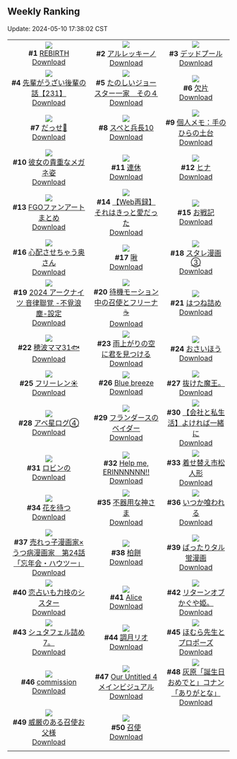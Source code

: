 ## Weekly Ranking
Update: 2024-05-10 17:38:02 CST

|      |      |      |
| :----: | :----: | :----: |
| ![](https://i.pixiv.re/c/240x480/img-master/img/2024/05/04/00/00/22/118402256_p0_master1200.jpg)<br>**#1** [REBIRTH](https://www.pixiv.net/artworks/118402256)<br>[Download](https://i.pixiv.re/img-original/img/2024/05/04/00/00/22/118402256_p0.png) | ![](https://i.pixiv.re/c/240x480/img-master/img/2024/05/04/00/00/28/118402302_p0_master1200.jpg)<br>**#2** [アルレッキーノ](https://www.pixiv.net/artworks/118402302)<br>[Download](https://i.pixiv.re/img-original/img/2024/05/04/00/00/28/118402302_p0.png) | ![](https://i.pixiv.re/c/240x480/img-master/img/2024/05/04/00/21/09/118403407_p0_master1200.jpg)<br>**#3** [デッドプール](https://www.pixiv.net/artworks/118403407)<br>[Download](https://i.pixiv.re/img-original/img/2024/05/04/00/21/09/118403407_p0.jpg) |
| ![](https://i.pixiv.re/c/240x480/img-master/img/2024/05/03/19/16/02/118392452_p0_master1200.jpg)<br>**#4** [先輩がうざい後輩の話【231】](https://www.pixiv.net/artworks/118392452)<br>[Download](https://i.pixiv.re/img-original/img/2024/05/03/19/16/02/118392452_p0.png) | ![](https://i.pixiv.re/c/240x480/img-master/img/2024/05/04/16/54/05/118421421_p0_master1200.jpg)<br>**#5** [たのしいジョースター一家　その４](https://www.pixiv.net/artworks/118421421)<br>[Download](https://i.pixiv.re/img-original/img/2024/05/04/16/54/05/118421421_p0.png) | ![](https://i.pixiv.re/c/240x480/img-master/img/2024/05/05/00/00/31/118435175_p0_master1200.jpg)<br>**#6** [欠片](https://www.pixiv.net/artworks/118435175)<br>[Download](https://i.pixiv.re/img-original/img/2024/05/05/00/00/31/118435175_p0.jpg) |
| ![](https://i.pixiv.re/c/240x480/img-master/img/2024/05/04/18/25/26/118423802_p0_master1200.jpg)<br>**#7** [だっせ💖](https://www.pixiv.net/artworks/118423802)<br>[Download](https://i.pixiv.re/img-original/img/2024/05/04/18/25/26/118423802_p0.jpg) | ![](https://i.pixiv.re/c/240x480/img-master/img/2024/05/04/00/04/02/118402698_p0_master1200.jpg)<br>**#8** [スペと兵長10](https://www.pixiv.net/artworks/118402698)<br>[Download](https://i.pixiv.re/img-original/img/2024/05/04/00/04/02/118402698_p0.png) | ![](https://i.pixiv.re/c/240x480/img-master/img/2024/05/04/06/00/12/118409364_p0_master1200.jpg)<br>**#9** [個人メモ：手のひらの土台](https://www.pixiv.net/artworks/118409364)<br>[Download](https://i.pixiv.re/img-original/img/2024/05/04/06/00/12/118409364_p0.jpg) |
| ![](https://i.pixiv.re/c/240x480/img-master/img/2024/05/04/21/30/18/118429557_p0_master1200.jpg)<br>**#10** [彼女の貴重なメガネ姿](https://www.pixiv.net/artworks/118429557)<br>[Download](https://i.pixiv.re/img-original/img/2024/05/04/21/30/18/118429557_p0.jpg) | ![](https://i.pixiv.re/c/240x480/img-master/img/2024/05/03/07/30/01/118377945_p0_master1200.jpg)<br>**#11** [連休](https://www.pixiv.net/artworks/118377945)<br>[Download](https://i.pixiv.re/img-original/img/2024/05/03/07/30/01/118377945_p0.jpg) | ![](https://i.pixiv.re/c/240x480/img-master/img/2024/05/03/00/00/07/118370203_p0_master1200.jpg)<br>**#12** [ヒナ](https://www.pixiv.net/artworks/118370203)<br>[Download](https://i.pixiv.re/img-original/img/2024/05/03/00/00/07/118370203_p0.jpg) |
| ![](https://i.pixiv.re/c/240x480/img-master/img/2024/05/03/17/00/21/118388876_p0_master1200.jpg)<br>**#13** [FGOファンアートまとめ](https://www.pixiv.net/artworks/118388876)<br>[Download](https://i.pixiv.re/img-original/img/2024/05/03/17/00/21/118388876_p0.jpg) | ![](https://i.pixiv.re/c/240x480/img-master/img/2024/05/04/21/43/49/118430015_p0_master1200.jpg)<br>**#14** [【Web再録】それはきっと愛だった](https://www.pixiv.net/artworks/118430015)<br>[Download](https://i.pixiv.re/img-original/img/2024/05/04/21/43/49/118430015_p0.jpg) | ![](https://i.pixiv.re/c/240x480/img-master/img/2024/05/05/00/15/28/118436068_p0_master1200.jpg)<br>**#15** [お戦記](https://www.pixiv.net/artworks/118436068)<br>[Download](https://i.pixiv.re/img-original/img/2024/05/05/00/15/28/118436068_p0.png) |
| ![](https://i.pixiv.re/c/240x480/img-master/img/2024/05/04/00/04/07/118402707_p0_master1200.jpg)<br>**#16** [心配させちゃう奥さん](https://www.pixiv.net/artworks/118402707)<br>[Download](https://i.pixiv.re/img-original/img/2024/05/04/00/04/07/118402707_p0.jpg) | ![](https://i.pixiv.re/c/240x480/img-master/img/2024/05/04/02/39/08/118406810_p0_master1200.jpg)<br>**#17** [啾](https://www.pixiv.net/artworks/118406810)<br>[Download](https://i.pixiv.re/img-original/img/2024/05/04/02/39/08/118406810_p0.jpg) | ![](https://i.pixiv.re/c/240x480/img-master/img/2024/05/04/10/00/26/118412915_p0_master1200.jpg)<br>**#18** [スタレ漫画③](https://www.pixiv.net/artworks/118412915)<br>[Download](https://i.pixiv.re/img-original/img/2024/05/04/10/00/26/118412915_p0.jpg) |
| ![](https://i.pixiv.re/c/240x480/img-master/img/2024/05/03/16/10/48/118387838_p0_master1200.jpg)<br>**#19** [2024 アークナイツ 音律聯覚 -不覓浪塵-設定](https://www.pixiv.net/artworks/118387838)<br>[Download](https://i.pixiv.re/img-original/img/2024/05/03/16/10/48/118387838_p0.jpg) | ![](https://i.pixiv.re/c/240x480/img-master/img/2024/05/03/01/05/51/118372569_p0_master1200.jpg)<br>**#20** [待機モーション中の召使とフリーナ☕️](https://www.pixiv.net/artworks/118372569)<br>[Download](https://i.pixiv.re/img-original/img/2024/05/03/01/05/51/118372569_p0.jpg) | ![](https://i.pixiv.re/c/240x480/img-master/img/2024/05/04/00/02/32/118402607_p0_master1200.jpg)<br>**#21** [はつね詰め](https://www.pixiv.net/artworks/118402607)<br>[Download](https://i.pixiv.re/img-original/img/2024/05/04/00/02/32/118402607_p0.jpg) |
| ![](https://i.pixiv.re/c/240x480/img-master/img/2024/05/05/21/50/08/118464663_p0_master1200.jpg)<br>**#22** [穂波ママ31🐟](https://www.pixiv.net/artworks/118464663)<br>[Download](https://i.pixiv.re/img-original/img/2024/05/05/21/50/08/118464663_p0.jpg) | ![](https://i.pixiv.re/c/240x480/img-master/img/2024/05/04/22/32/27/118431843_p0_master1200.jpg)<br>**#23** [雨上がりの空に君を見つける](https://www.pixiv.net/artworks/118431843)<br>[Download](https://i.pixiv.re/img-original/img/2024/05/04/22/32/27/118431843_p0.jpg) | ![](https://i.pixiv.re/c/240x480/img-master/img/2024/05/04/21/47/12/118430136_p0_master1200.jpg)<br>**#24** [おさいほう](https://www.pixiv.net/artworks/118430136)<br>[Download](https://i.pixiv.re/img-original/img/2024/05/04/21/47/12/118430136_p0.jpg) |
| ![](https://i.pixiv.re/c/240x480/img-master/img/2024/05/04/00/00/42/118402371_p0_master1200.jpg)<br>**#25** [フリーレン☀️](https://www.pixiv.net/artworks/118402371)<br>[Download](https://i.pixiv.re/img-original/img/2024/05/04/00/00/42/118402371_p0.png) | ![](https://i.pixiv.re/c/240x480/img-master/img/2024/05/03/00/03/07/118370585_p0_master1200.jpg)<br>**#26** [Blue breeze](https://www.pixiv.net/artworks/118370585)<br>[Download](https://i.pixiv.re/img-original/img/2024/05/03/00/03/07/118370585_p0.jpg) | ![](https://i.pixiv.re/c/240x480/img-master/img/2024/05/04/16/38/28/118408068_p0_master1200.jpg)<br>**#27** [抜けた魔王。](https://www.pixiv.net/artworks/118408068)<br>[Download](https://i.pixiv.re/img-original/img/2024/05/04/16/38/28/118408068_p0.jpg) |
| ![](https://i.pixiv.re/c/240x480/img-master/img/2024/05/04/14/41/08/118418690_p0_master1200.jpg)<br>**#28** [アベ星ログ④](https://www.pixiv.net/artworks/118418690)<br>[Download](https://i.pixiv.re/img-original/img/2024/05/04/14/41/08/118418690_p0.jpg) | ![](https://i.pixiv.re/c/240x480/img-master/img/2024/05/04/01/31/25/118405455_p0_master1200.jpg)<br>**#29** [フランダースのベイダー](https://www.pixiv.net/artworks/118405455)<br>[Download](https://i.pixiv.re/img-original/img/2024/05/04/01/31/25/118405455_p0.png) | ![](https://i.pixiv.re/c/240x480/img-master/img/2024/05/03/12/00/15/118382547_p0_master1200.jpg)<br>**#30** [【会社と私生活】よければ一緒に](https://www.pixiv.net/artworks/118382547)<br>[Download](https://i.pixiv.re/img-original/img/2024/05/03/12/00/15/118382547_p0.jpg) |
| ![](https://i.pixiv.re/c/240x480/img-master/img/2024/05/03/00/34/44/118371756_p0_master1200.jpg)<br>**#31** [ロビンの](https://www.pixiv.net/artworks/118371756)<br>[Download](https://i.pixiv.re/img-original/img/2024/05/03/00/34/44/118371756_p0.jpg) | ![](https://i.pixiv.re/c/240x480/img-master/img/2024/05/05/18/27/12/118457726_p0_master1200.jpg)<br>**#32** [Help me, ERINNNNNN!!](https://www.pixiv.net/artworks/118457726)<br>[Download](https://i.pixiv.re/img-original/img/2024/05/05/18/27/12/118457726_p0.png) | ![](https://i.pixiv.re/c/240x480/img-master/img/2024/05/05/14/53/48/118452120_p0_master1200.jpg)<br>**#33** [着せ替え市松人形](https://www.pixiv.net/artworks/118452120)<br>[Download](https://i.pixiv.re/img-original/img/2024/05/05/14/53/48/118452120_p0.jpg) |
| ![](https://i.pixiv.re/c/240x480/img-master/img/2024/05/04/21/40/05/118429901_p0_master1200.jpg)<br>**#34** [花を待つ](https://www.pixiv.net/artworks/118429901)<br>[Download](https://i.pixiv.re/img-original/img/2024/05/04/21/40/05/118429901_p0.jpg) | ![](https://i.pixiv.re/c/240x480/img-master/img/2024/05/04/16/35/10/118421036_p0_master1200.jpg)<br>**#35** [不器用な神さま](https://www.pixiv.net/artworks/118421036)<br>[Download](https://i.pixiv.re/img-original/img/2024/05/04/16/35/10/118421036_p0.jpg) | ![](https://i.pixiv.re/c/240x480/img-master/img/2024/05/03/07/21/20/118377847_p0_master1200.jpg)<br>**#36** [いつか喰われる](https://www.pixiv.net/artworks/118377847)<br>[Download](https://i.pixiv.re/img-original/img/2024/05/03/07/21/20/118377847_p0.jpg) |
| ![](https://i.pixiv.re/c/240x480/img-master/img/2024/05/04/13/35/06/118417307_p0_master1200.jpg)<br>**#37** [売れっ子漫画家×うつ病漫画家　第24話「忘年会・ハウツー」](https://www.pixiv.net/artworks/118417307)<br>[Download](https://i.pixiv.re/img-original/img/2024/05/04/13/35/06/118417307_p0.jpg) | ![](https://i.pixiv.re/c/240x480/img-master/img/2024/05/05/21/11/12/118463246_p0_master1200.jpg)<br>**#38** [柏餅](https://www.pixiv.net/artworks/118463246)<br>[Download](https://i.pixiv.re/img-original/img/2024/05/05/21/11/12/118463246_p0.png) | ![](https://i.pixiv.re/c/240x480/img-master/img/2024/05/04/20/17/27/118427081_p0_master1200.jpg)<br>**#39** [ばったりタル蛍漫画](https://www.pixiv.net/artworks/118427081)<br>[Download](https://i.pixiv.re/img-original/img/2024/05/04/20/17/27/118427081_p0.png) |
| ![](https://i.pixiv.re/c/240x480/img-master/img/2024/05/05/21/32/01/118464021_p0_master1200.jpg)<br>**#40** [恋占いも力技のシスター](https://www.pixiv.net/artworks/118464021)<br>[Download](https://i.pixiv.re/img-original/img/2024/05/05/21/32/01/118464021_p0.jpg) | ![](https://i.pixiv.re/c/240x480/img-master/img/2024/05/04/20/03/02/118426666_p0_master1200.jpg)<br>**#41** [Alice](https://www.pixiv.net/artworks/118426666)<br>[Download](https://i.pixiv.re/img-original/img/2024/05/04/20/03/02/118426666_p0.jpg) | ![](https://i.pixiv.re/c/240x480/img-master/img/2024/05/04/15/54/08/118419548_p0_master1200.jpg)<br>**#42** [リターンオブかぐや姫。](https://www.pixiv.net/artworks/118419548)<br>[Download](https://i.pixiv.re/img-original/img/2024/05/04/15/54/08/118419548_p0.jpg) |
| ![](https://i.pixiv.re/c/240x480/img-master/img/2024/05/03/01/27/05/118373086_p0_master1200.jpg)<br>**#43** [シュタフェル詰め7。](https://www.pixiv.net/artworks/118373086)<br>[Download](https://i.pixiv.re/img-original/img/2024/05/03/01/27/05/118373086_p0.jpg) | ![](https://i.pixiv.re/c/240x480/img-master/img/2024/05/03/16/23/19/118388071_p0_master1200.jpg)<br>**#44** [調月リオ](https://www.pixiv.net/artworks/118388071)<br>[Download](https://i.pixiv.re/img-original/img/2024/05/03/16/23/19/118388071_p0.jpg) | ![](https://i.pixiv.re/c/240x480/img-master/img/2024/05/04/13/28/28/118417173_p0_master1200.jpg)<br>**#45** [ほむら先生とプロポーズ](https://www.pixiv.net/artworks/118417173)<br>[Download](https://i.pixiv.re/img-original/img/2024/05/04/13/28/28/118417173_p0.png) |
| ![](https://i.pixiv.re/c/240x480/img-master/img/2024/05/04/09/12/03/118412074_p0_master1200.jpg)<br>**#46** [commission](https://www.pixiv.net/artworks/118412074)<br>[Download](https://i.pixiv.re/img-original/img/2024/05/04/09/12/03/118412074_p0.jpg) | ![](https://i.pixiv.re/c/240x480/img-master/img/2024/05/03/18/48/46/118391658_p0_master1200.jpg)<br>**#47** [Our Untitled 4 メインビジュアル](https://www.pixiv.net/artworks/118391658)<br>[Download](https://i.pixiv.re/img-original/img/2024/05/03/18/48/46/118391658_p0.jpg) | ![](https://i.pixiv.re/c/240x480/img-master/img/2024/05/04/12/00/26/118415301_p0_master1200.jpg)<br>**#48** [灰原「誕生日おめでと」コナン「ありがとな」](https://www.pixiv.net/artworks/118415301)<br>[Download](https://i.pixiv.re/img-original/img/2024/05/04/12/00/26/118415301_p0.jpg) |
| ![](https://i.pixiv.re/c/240x480/img-master/img/2024/05/03/21/15/56/118396297_p0_master1200.jpg)<br>**#49** [威厳のある召使お父様](https://www.pixiv.net/artworks/118396297)<br>[Download](https://i.pixiv.re/img-original/img/2024/05/03/21/15/56/118396297_p0.png) | ![](https://i.pixiv.re/c/240x480/img-master/img/2024/05/05/00/00/22/118435121_p0_master1200.jpg)<br>**#50** [召使](https://www.pixiv.net/artworks/118435121)<br>[Download](https://i.pixiv.re/img-original/img/2024/05/05/00/00/22/118435121_p0.jpg) |
|      |
